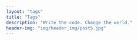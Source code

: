 ```yaml
---
layout: "tags"
title: "Tags"
description: "Write the code. Change the world."
header-img: "img/header_img/post5.jpg"
---
```

